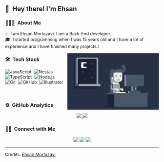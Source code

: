 


## 👋 &nbsp;Hey there! I'm Ehsan

### 👨🏻‍💻 &nbsp;About Me

💡 &nbsp;I am Ehsan Mortazavi. I am a Back-End developer.\
🎓 &nbsp;I started programming when I was 15 years old and I have a lot of experience and I have finished many projects.\

<img alt="Night Coding" src="https://raw.githubusercontent.com/AVS1508/AVS1508/master/assets/Night-Coding.gif" align="right"/>

### 🛠 &nbsp;Tech Stack

![JavaScript](https://img.shields.io/badge/-JavaScript-05122A?style=flat&logo=javascript)&nbsp;
![NestJs](https://img.shields.io/badge/-NestJs-05122A?style=flat&logo=nestjs&logoColor=e80c3b)&nbsp;
![TypeScript](https://img.shields.io/badge/-TypeScript-05122A?style=flat&logo=typescript)&nbsp;
![Node.js](https://img.shields.io/badge/-Node.js-05122A?style=flat&logo=node.js)&nbsp;
![Git](https://img.shields.io/badge/-Git-05122A?style=flat&logo=git)&nbsp;
![GitHub](https://img.shields.io/badge/-GitHub-05122A?style=flat&logo=github)&nbsp;
![Illustrator](https://img.shields.io/badge/-Illustrator-05122A?style=flat&logo=adobe-illustrator)&nbsp;
<br />
<br />
<br />

### ⚙️ &nbsp;GitHub Analytics

<p align="center">
<a href="https://github.com/AVS1508">
  <img height="180em" src="https://github-readme-stats-eight-theta.vercel.app/api?username=Ehsan-Mortazavi07&show_icons=true&theme=algolia&include_all_commits=true&count_private=true"/>
  <img height="180em" src="https://github-readme-stats-eight-theta.vercel.app/api/top-langs/?username=Ehsan-Mortazavi07&layout=compact&langs_count=8&theme=algolia"/>
</a>
</p>

### 🤝🏻 &nbsp;Connect with Me

<p align="center">
<a href="https://www.linkedin.com/in/ِehsan-mortazavi-5921942a1"><img src="https://img.shields.io/badge/-Ehsan%20Mortazavi-1769FF?style=flat&logo=Linkedin&logoColor=white"/></a>
<a href="https://www.instagram.com/ehsan.mrtzvi"><img src="https://img.shields.io/badge/-@ehsan.mrtzvi-1769FF?style=flat&logo=Instagram&logoColor=white"/></a>
<a href="https://t.me/EhsanMor_pr"><img src="https://img.shields.io/badge/-EhsanMor_pr-1769FF?style=flat&logo=Telegram&logoColor=white"/></a>
</p>

---

Credits: [Ehsan Mortazavi](https://github.com/Ehsan-Mortazvi07)
